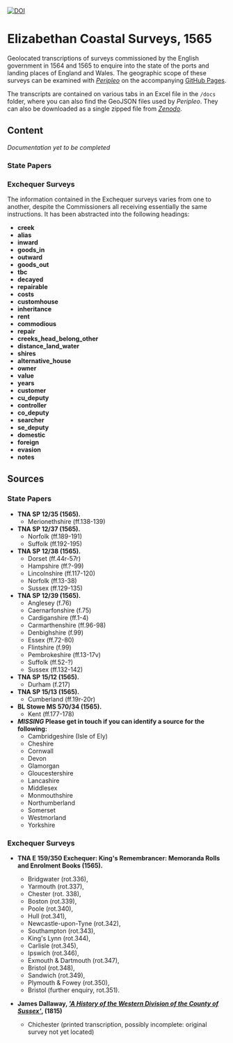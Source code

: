 [![DOI](https://zenodo.org/badge/DOI/10.5281/zenodo.10645537.svg)](https://doi.org/10.5281/zenodo.10645537)
# Elizabethan Coastal Surveys, 1565

Geolocated transcriptions of surveys commissioned by the English government in 1564 and 1565 to enquire into the state of the ports and landing places of England and Wales. The geographic scope of these surveys can be examined with [*Peripleo*](https://github.com/britishlibrary/peripleo) on the accompanying [GitHub Pages](https://docuracy.github.io/Elizabethan_Coastal_Surveys_1565/#/5.55/-3.2923/51.6622/mode=points+facet=dataset).

The transcripts are contained on various tabs in an Excel file in the `/docs` folder, where you can also find the GeoJSON files used by *Peripleo*. They can also be downloaded as a single zipped file from [*Zenodo*](https://zenodo.org/records/10647272).

## Content

*Documentation yet to be completed*

### State Papers

### Exchequer Surveys

The information contained in the Exchequer surveys varies from one to another, despite the Commissioners all receiving essentially the same instructions. It has been abstracted into the following headings:
- **creek**
- **alias**
- **inward**
- **goods_in**
- **outward**
- **goods_out**
- **tbc**
- **decayed**
- **repairable**
- **costs**
- **customhouse**
- **inheritance**
- **rent**
- **commodious**
- **repair**
- **creeks_head_belong_other**
- **distance_land_water**
- **shires**
- **alternative_house**
- **owner**
- **value**
- **years**
- **customer**
- **cu_deputy**
- **controller**
- **co_deputy**
- **searcher**
- **se_deputy**
- **domestic**
- **foreign**
- **evasion**
- **notes**

## Sources

### State Papers

- **TNA SP 12/35 (1565).**
  - Merionethshire (ff.138-139)
- **TNA SP 12/37 (1565).**
  - Norfolk (ff.189-191)
  - Suffolk (ff.192-195)
- **TNA SP 12/38 (1565).**
  - Dorset (ff.44r-57r)
  - Hampshire (ff.?-99)
  - Lincolnshire (ff.117-120)
  - Norfolk (ff.13-38)
  - Sussex (ff.129-135)
- **TNA SP 12/39 (1565).**
  - Anglesey (f.76)
  - Caernarfonshire (f.75)
  - Cardiganshire (ff.1-4)
  - Carmarthenshire (ff.96-98)
  - Denbighshire (f.99)
  - Essex (ff.72-80)
  - Flintshire (f.99)
  - Pembrokeshire (ff.13-17v)
  - Suffolk (ff.52-?)
  - Sussex (ff.132-142)
- **TNA SP 15/12 (1565).**
  - Durham (f.217)
- **TNA SP 15/13 (1565).**
  - Cumberland (ff.19r-20r)
- **BL Stowe MS 570/34 (1565).**
  - Kent (ff.177-178)
- ***MISSING* Please get in touch if you can identify a source for the following:**
  - Cambridgeshire (Isle of Ely)
  - Cheshire
  - Cornwall
  - Devon
  - Glamorgan
  - Gloucestershire
  - Lancashire
  - Middlesex
  - Monmouthshire
  - Northumberland
  - Somerset
  - Westmorland
  - Yorkshire

### Exchequer Surveys
 
- **TNA E 159/350 Exchequer: King's Remembrancer: Memoranda Rolls and Enrolment Books (1565).**
  - Bridgwater (rot.336),
  - Yarmouth (rot.337),
  - Chester (rot. 338),
  - Boston (rot.339),
  - Poole (rot.340),
  - Hull (rot.341),
  - Newcastle-upon-Tyne (rot.342),
  - Southampton (rot.343),
  - King's Lynn (rot.344),
  - Carlisle (rot.345),
  - Ipswich (rot.346),
  - Exmouth & Dartmouth (rot.347),
  - Bristol (rot.348),
  - Sandwich (rot.349),
  - Plymouth & Fowey (rot.350),
  - Bristol (further enquiry, rot.351).

- **James Dallaway, [*'A History of the Western Division of the County of Sussex'*](https://www.google.co.uk/books/edition/A_History_of_the_Western_Division_of_the/0VkMAQAAMAAJ?hl=en), (1815)**
  - Chichester (printed transcription, possibly incomplete: original survey not yet located)

